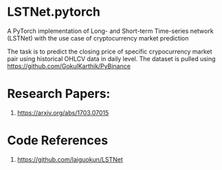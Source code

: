 # LSTNet.pytorch
A PyTorch implementation of  Long- and Short-term Time-series network (LSTNet) with the use case of cryptocurrency market prediction

The task is to predict the closing price of specific crypocurrency market pair using historical OHLCV data in daily level. The dataset is pulled using https://github.com/GokulKarthik/PyBinance 

# Research Papers: 
1. https://arxiv.org/abs/1703.07015

# Code References
1. https://github.com/laiguokun/LSTNet
